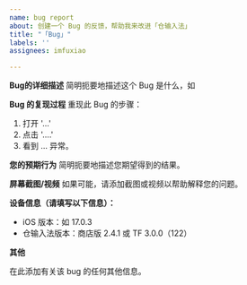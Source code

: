 ```yaml
---
name: bug report
about: 创建一个 Bug 的反馈，帮助我来改进「仓输入法」
title: "「Bug」"
labels: ''
assignees: imfuxiao

---
```


**Bug的详细描述**
简明扼要地描述这个 Bug 是什么，如

**Bug 的复现过程**
重现此 Bug 的步骤：
1. 打开 '...'
2. 点击 '....'
3. 看到 ... 异常。

**您的预期行为**
简明扼要地描述您期望得到的结果。

**屏幕截图/视频**
如果可能，请添加截图或视频以帮助解释您的问题。

**设备信息（请填写以下信息）：**
 -  iOS 版本：如 17.0.3
 -  仓输入法版本：商店版 2.4.1 或 TF 3.0.0（122）

**其他**

在此添加有关该 bug 的任何其他信息。
